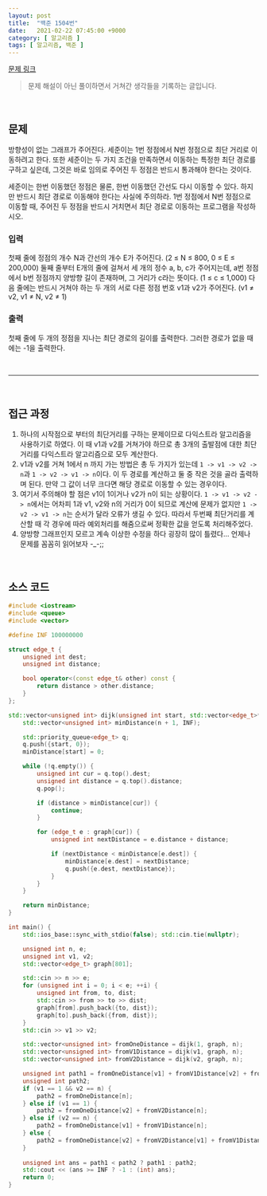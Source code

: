 ```yaml
---
layout: post
title:  "백준 1504번"
date:   2021-02-22 07:45:00 +9000
category: [ 알고리즘 ]
tags: [ 알고리즘, 백준 ]
---
```


[문제 링크](https://www.acmicpc.net/problem/1504)

> 문제 해설이 아닌 풀이하면서 거쳐간 생각들을 기록하는 글입니다.

<br>

## **문제**
방향성이 없는 그래프가 주어진다. 세준이는 1번 정점에서 N번 정점으로 최단 거리로 이동하려고 한다. 또한 세준이는 두 가지 조건을 만족하면서 이동하는 특정한 최단 경로를 구하고 싶은데, 그것은 바로 임의로 주어진 두 정점은 반드시 통과해야 한다는 것이다.

세준이는 한번 이동했던 정점은 물론, 한번 이동했던 간선도 다시 이동할 수 있다. 하지만 반드시 최단 경로로 이동해야 한다는 사실에 주의하라. 1번 정점에서 N번 정점으로 이동할 때, 주어진 두 정점을 반드시 거치면서 최단 경로로 이동하는 프로그램을 작성하시오.

### **입력**
첫째 줄에 정점의 개수 N과 간선의 개수 E가 주어진다. (2 ≤ N ≤ 800, 0 ≤ E ≤ 200,000) 둘째 줄부터 E개의 줄에 걸쳐서 세 개의 정수 a, b, c가 주어지는데, a번 정점에서 b번 정점까지 양방향 길이 존재하며, 그 거리가 c라는 뜻이다. (1 ≤ c ≤ 1,000) 다음 줄에는 반드시 거쳐야 하는 두 개의 서로 다른 정점 번호 v1과 v2가 주어진다. (v1 ≠ v2, v1 ≠ N, v2 ≠ 1)

### **출력**
첫째 줄에 두 개의 정점을 지나는 최단 경로의 길이를 출력한다. 그러한 경로가 없을 때에는 -1을 출력한다.

<br>

---

<br>

## **접근 과정**
1. 하나의 시작점으로 부터의 최단거리를 구하는 문제이므로 다익스트라 알고리즘을 사용하기로 하였다. 이 때 v1과 v2를 거쳐가야 하므로 총 3개의 출발점에 대한 최단거리를 다익스트라 알고리즘으로 모두 계산한다.
2. v1과 v2를 거쳐 1에서 n 까지 가는 방법은 총 두 가지가 있는데 `1 -> v1 -> v2 -> n`과 `1 -> v2 -> v1 -> n`이다. 이 두 경로를 계산하고 둘 중 작은 것을 골라 출력하며 된다. 만약 그 값이 너무 크다면 해당 경로로 이동할 수 있는 경우이다.
3. 여기서 주의해야 할 점은 v1이 1이거나 v2가 n이 되는 상황이다. `1 -> v1 -> v2 -> n`에서는 어차피 1과 v1, v2와 n의 거리가 0이 되므로 계산에 문제가 없지만 `1 -> v2 -> v1 -> n`는 순서가 달라 오류가 생길 수 있다. 따라서 두번째 최단거리를 계산할 때 각 경우에 따라 예외처리를 해줌으로써 정확한 값을 얻도록 처리해주었다.
4. 양방향 그래프인지 모르고 계속 이상한 수정을 하다 굉장히 많이 틀렸다... 언제나 문제를 꼼꼼히 읽어보자 -_-;;

<br>

## **소스 코드**
```c++
#include <iostream>
#include <queue>
#include <vector>

#define INF 100000000

struct edge_t {
    unsigned int dest;
    unsigned int distance;

    bool operator<(const edge_t& other) const {
        return distance > other.distance;
    }
};

std::vector<unsigned int> dijk(unsigned int start, std::vector<edge_t>* graph, unsigned int n) {
    std::vector<unsigned int> minDistance(n + 1, INF);

    std::priority_queue<edge_t> q;
    q.push({start, 0});
    minDistance[start] = 0;

    while (!q.empty()) {
        unsigned int cur = q.top().dest;
        unsigned int distance = q.top().distance;
        q.pop();

        if (distance > minDistance[cur]) {
            continue;
        }

        for (edge_t e : graph[cur]) {
            unsigned int nextDistance = e.distance + distance;

            if (nextDistance < minDistance[e.dest]) {
                minDistance[e.dest] = nextDistance;
                q.push({e.dest, nextDistance});
            }
        }
    }

    return minDistance;
}

int main() {
    std::ios_base::sync_with_stdio(false); std::cin.tie(nullptr);

    unsigned int n, e;
    unsigned int v1, v2;
    std::vector<edge_t> graph[801];

    std::cin >> n >> e;
    for (unsigned int i = 0; i < e; ++i) {
        unsigned int from, to, dist;
        std::cin >> from >> to >> dist;
        graph[from].push_back({to, dist});
        graph[to].push_back({from, dist});
    }
    std::cin >> v1 >> v2;

    std::vector<unsigned int> fromOneDistance = dijk(1, graph, n);
    std::vector<unsigned int> fromV1Distance = dijk(v1, graph, n);
    std::vector<unsigned int> fromV2Distance = dijk(v2, graph, n);

    unsigned int path1 = fromOneDistance[v1] + fromV1Distance[v2] + fromV2Distance[n];
    unsigned int path2;
    if (v1 == 1 && v2 == n) {
        path2 = fromOneDistance[n];
    } else if (v1 == 1) {
        path2 = fromOneDistance[v2] + fromV2Distance[n];
    } else if (v2 == n) {
        path2 = fromOneDistance[v1] + fromV1Distance[n];
    } else {
        path2 = fromOneDistance[v2] + fromV2Distance[v1] + fromV1Distance[n];
    }
    
    unsigned int ans = path1 < path2 ? path1 : path2;
    std::cout << (ans >= INF ? -1 : (int) ans);
    return 0;
}
```